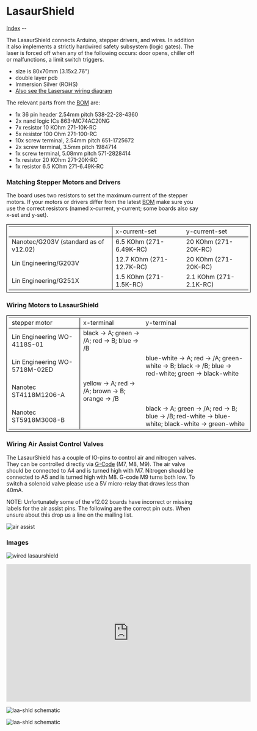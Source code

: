 LasaurShield
============

[Index](index.md) --

The LasaurShield connects Arduino, stepper drivers, and wires. In addition it also implements a strictly hardwired safety subsystem (logic gates). The laser is forced off when any of the following occurs: door opens, chiller off or malfunctions, a limit switch triggers.

- size is 80x70mm (3.15x2.76")
- double layer pcb
- Immersion Silver (ROHS)
- [Also see the Lasersaur wiring diagram](wiring)


The relevant parts from the [BOM](bom.md) are:

- 1x   36 pin header 2.54mm pitch   538-22-28-4360
- 2x   nand logic ICs   863-MC74AC20NG
- 7x   resistor 10 KOhm   271-10K-RC
- 5x  resistor 100 Ohm   271-100-RC
- 10x   screw terminal, 2.54mm pitch   651-1725672
- 2x   screw terminal, 3.5mm pitch   1984714
- 1x   screw terminal, 5.08mm pitch   571-2828414
- 1x   resistor 20 KOhm   271-20K-RC
- 1x   resistor 6.5 KOhm   271-6.49K-RC

### Matching Stepper Motors and Drivers

The board uses two resistors to set the maximum current of the stepper motors. If your motors or drivers differ from the latest [BOM](bom.md) make sure you use the correct resistors (named x-current, y-current; some boards also say x-set and y-set).

<table style="width:640px; border: solid 1px #000000; padding:5px; margin-bottom:20px">
<tr>
<td style="border-right:solid 1px #000000; border-bottom:solid 1px #000000"></td><td style="border-bottom:solid 1px #000000">x-current-set</td><td style="border-bottom:solid 1px #000000">y-current-set</td>
</tr>
<tr>
<td style="border-right:solid 1px #000000">Nanotec/G203V (standard as of v12.02)</td><td>6.5 KOhm (271-6.49K-RC)</td><td>20 KOhm (271-20K-RC)</td>
</tr>
<tr>
<td style="border-right:solid 1px #000000">Lin Engineering/G203V</td><td>12.7 KOhm (271-12.7K-RC)</td><td>20 KOhm (271-20K-RC)</td>
</tr>
<tr>
<td style="border-right:solid 1px #000000">Lin Engineering/G251X</td><td>1.5 KOhm (271-1.5K-RC)</td><td>2.1 KOhm (271-2.1K-RC)</td>
</tr>
</table>


### Wiring Motors to LasaurShield 

<table style="width:640px; border: solid 1px #000000; padding:5px; margin-bottom:20px">
<tr>
<td style="border-right:solid 1px #000000; border-bottom:solid 1px #000000">stepper motor</td>
<td style="border-bottom:solid 1px #000000">x-terminal</td>
<td style="border-bottom:solid 1px #000000">y-terminal</td>
</tr>
<tr>
<td style="border-right:solid 1px #000000">Lin Engineering WO-4118S-01</td>
<td>black -> A; green -> /A; red -> B; blue -> /B</td>
<td></td>
</tr>
<tr>
<td style="border-right:solid 1px #000000">Lin Engineering WO-5718M-02ED</td>
<td></td>
<td>blue-white -> A; red -> /A; green-white -> B; black -> /B; blue -> red-white; green -> black-white</td>
</tr>
<tr>
<td style="border-right:solid 1px #000000">Nanotec ST4118M1206-A</td>
<td>yellow -> A; red -> /A; brown -> B; orange -> /B</td>
<td></td>
</tr>
<tr>
<td style="border-right:solid 1px #000000">Nanotec ST5918M3008-B</td>
<td></td>
<td>black -> A; green -> /A; red -> B; blue -> /B; red-white -> blue-white; black-white -> green-white</td>
</tr>
</table>


### Wiring Air Assist Control Valves

The LasaurShield has a couple of IO-pins to control air and nitrogen valves. They can be controlled directly via [G-Code](gcode.md) (M7, M8, M9). The air valve should be connected to A4 and is turned high with M7. Nitrogen should be connected to A5 and is turned high with M8. G-code M9 turns both low. To switch a solenoid valve please use a 5V micro-relay that draws less than 40mA.

NOTE: Unfortunately some of the v12.02 boards have incorrect or missing labels for the air assist pins. The following are the correct pin outs. When unsure about this drop us a line on the mailing list.

![air assist](http://farm8.staticflickr.com/7117/7504187678_40c852ffc9_z.jpg)



### Images

![wired lasaurshield](http://farm8.staticflickr.com/7066/6840859946_d5a5db514a_z.jpg)

<iframe src="http://player.vimeo.com/video/38388132" width="640" height="360" frameborder="0">video</iframe>

![laa-shld schematic](http://farm8.staticflickr.com/7065/6977189781_5cf08461ff_z.jpg)

![laa-shld schematic](http://farm8.staticflickr.com/7159/6831326821_7dd01a9b88_z.jpg)
